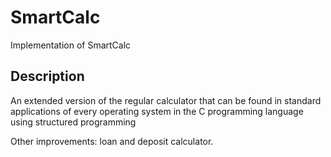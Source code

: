 # SmartCalc 

Implementation of SmartCalc

## Description

An extended version of the regular calculator that can be found in standard applications of every operating system in the C programming language using structured programming

Other improvements: loan and deposit calculator.
